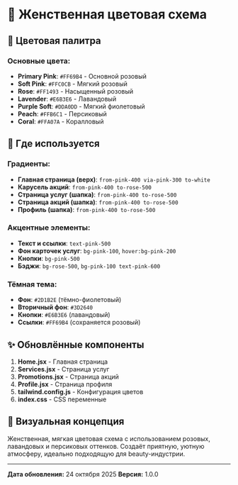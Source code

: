 # 💖 Женственная цветовая схема

## 🎨 Цветовая палитра

### Основные цвета:
- **Primary Pink**: `#FF69B4` - Основной розовый
- **Soft Pink**: `#FFC0CB` - Мягкий розовый
- **Rose**: `#FF1493` - Насыщенный розовый
- **Lavender**: `#E6B3E6` - Лавандовый
- **Purple Soft**: `#DDA0DD` - Мягкий фиолетовый
- **Peach**: `#FFB6C1` - Персиковый
- **Coral**: `#FFA07A` - Коралловый

## 📍 Где используется

### Градиенты:
- **Главная страница (верх)**: `from-pink-400 via-pink-300 to-white`
- **Карусель акций**: `from-pink-400 to-rose-500`
- **Страница услуг (шапка)**: `from-pink-400 to-rose-500`
- **Страница акций (шапка)**: `from-pink-400 to-rose-500`
- **Профиль (шапка)**: `from-pink-400 to-rose-500`

### Акцентные элементы:
- **Текст и ссылки**: `text-pink-500`
- **Фон карточек услуг**: `bg-pink-100`, `hover:bg-pink-200`
- **Кнопки**: `bg-pink-500`
- **Бэджи**: `bg-rose-500`, `bg-pink-100 text-pink-600`

### Тёмная тема:
- **Фон**: `#2D1B2E` (тёмно-фиолетовый)
- **Вторичный фон**: `#3D2640`
- **Кнопки**: `#E6B3E6` (лавандовый)
- **Ссылки**: `#FF69B4` (сохраняется розовый)

## ✨ Обновлённые компоненты

1. **Home.jsx** - Главная страница
2. **Services.jsx** - Страница услуг
3. **Promotions.jsx** - Страница акций
4. **Profile.jsx** - Страница профиля
5. **tailwind.config.js** - Конфигурация цветов
6. **index.css** - CSS переменные

## 🎯 Визуальная концепция

Женственная, мягкая цветовая схема с использованием розовых, лавандовых и персиковых оттенков.
Создаёт приятную, уютную атмосферу, идеально подходящую для beauty-индустрии.

---

**Дата обновления:** 24 октября 2025
**Версия:** 1.0.0

